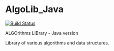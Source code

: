 # AlgoLib_Java
[![Build Status](https://travis-ci.org/ref-humbold/AlgoLib_Java.svg?branch=master)](https://travis-ci.org/ref-humbold/AlgoLib_Java)

ALGOrithms LIBrary - Java version

Library of various algorithms and data structures.
